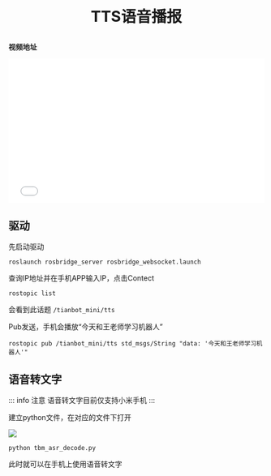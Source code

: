 <p style="font-size:30px; font-weight: bolder; text-align:center ">TTS语音播报</p>

**视频地址**

<div style="position: relative; padding-bottom: 56.25%; height: 0;">
  <iframe src="//player.bilibili.com/player.html?aid=726961623&bvid=BV1sS4y1q7Tp&cid=729333647&p=1&autoplay=0" frameborder="no" scrolling="no" 
    style="position: absolute; top: 0; left: 0; width: 100%; height: 100%;"></iframe>
</div>

## 驱动

先启动驱动
```shell
roslaunch rosbridge_server rosbridge_websocket.launch
```
查询IP地址并在手机APP输入IP，点击Contect
```shell
rostopic list
```
会看到此话题 `/tianbot_mini/tts`

Pub发送，手机会播放“今天和王老师学习机器人”
```shell
rostopic pub /tianbot_mini/tts std_msgs/String "data: '今天和王老师学习机器人'"
```

## 语音转文字


::: info 注意
语音转文字目前仅支持小米手机
:::

建立python文件，在对应的文件下打开

![](https://img.kancloud.cn/08/8e/088efad4e3b314f9f856de7c0dd2e210_727x334.png)

```shell
python tbm_asr_decode.py
```

此时就可以在手机上使用语音转文字